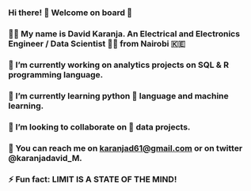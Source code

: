 ### Hi there! 👋 Welcome on board 🙂

### 👨‍💻 My name is David Karanja. An Electrical and Electronics Engineer / Data Scientist 👨‍🔬 from Nairobi :kenya:
### 🔭 I’m currently working on analytics projects on SQL & R programming language.
### 🌱 I’m currently learning python 🐍 language and machine learning.
### 👯 I’m looking to collaborate on 🚀 data projects.
### 📧 You can reach me on karanjad61@gmail.com or on twitter @karanjadavid_M.
### ⚡ Fun fact: LIMIT IS A STATE OF THE MIND!
<!--
**karanjadavid/karanjadavid** is a ✨ _special_ ✨ repository because its `README.md` (this file) appears on your GitHub profile.

Here are some ideas to get you started:

- 🔭 I’m currently working on ...
- 🌱 I’m currently learning ...
- 👯 I’m looking to collaborate on ...
- 🤔 I’m looking for help with ...
- 💬 Ask me about ...
- 📫 How to reach me: ...
- 😄 Pronouns: ...
- ⚡ Fun fact: ...
-->
